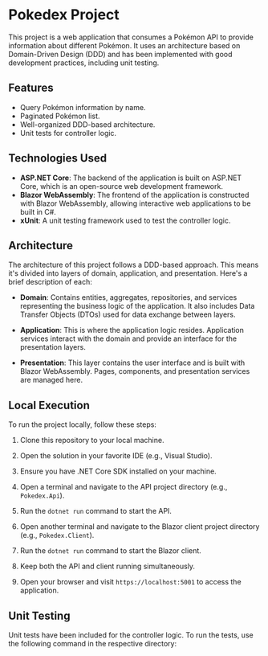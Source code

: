# Pokedex Project

This project is a web application that consumes a Pokémon API to provide information about different Pokémon. It uses an architecture based on Domain-Driven Design (DDD) and has been implemented with good development practices, including unit testing.

## Features

- Query Pokémon information by name.
- Paginated Pokémon list.
- Well-organized DDD-based architecture.
- Unit tests for controller logic.

## Technologies Used

- **ASP.NET Core**: The backend of the application is built on ASP.NET Core, which is an open-source web development framework.
- **Blazor WebAssembly**: The frontend of the application is constructed with Blazor WebAssembly, allowing interactive web applications to be built in C#.
- **xUnit**: A unit testing framework used to test the controller logic.

## Architecture

The architecture of this project follows a DDD-based approach. This means it's divided into layers of domain, application, and presentation. Here's a brief description of each:

- **Domain**: Contains entities, aggregates, repositories, and services representing the business logic of the application. It also includes Data Transfer Objects (DTOs) used for data exchange between layers.

- **Application**: This is where the application logic resides. Application services interact with the domain and provide an interface for the presentation layers.

- **Presentation**: This layer contains the user interface and is built with Blazor WebAssembly. Pages, components, and presentation services are managed here.

## Local Execution

To run the project locally, follow these steps:

1. Clone this repository to your local machine.

2. Open the solution in your favorite IDE (e.g., Visual Studio).

3. Ensure you have .NET Core SDK installed on your machine.

4. Open a terminal and navigate to the API project directory (e.g., `Pokedex.Api`).

5. Run the `dotnet run` command to start the API.

6. Open another terminal and navigate to the Blazor client project directory (e.g., `Pokedex.Client`).

7. Run the `dotnet run` command to start the Blazor client.

8. Keep both the API and client running simultaneously.

9. Open your browser and visit `https://localhost:5001` to access the application.

## Unit Testing

Unit tests have been included for the controller logic. To run the tests, use the following command in the respective directory:

